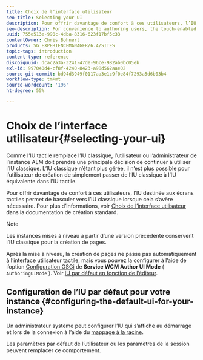 ```yaml
---
title: Choix de l’interface utilisateur
seo-title: Selecting your UI
description: Pour offrir davantage de confort à ces utilisateurs, l’IU destinée aux écrans tactiles permet de basculer vers l’IU classique lorsque cela s’avère nécessaire.
seo-description: For convenience to authoring users, the touch-enabled UI does allow for switching to the classic UI when necessary.
uuid: 755e513e-990c-4dba-8316-623f17bf5c33
contentOwner: Chris Bohnert
products: SG_EXPERIENCEMANAGER/6.4/SITES
topic-tags: introduction
content-type: reference
discoiquuid: dcac2a3a-3241-47de-96ce-982ab0bc05eb
exl-id: 997040d4-cf8f-4240-8423-a98d562aae02
source-git-commit: bd94d3949f0117aa3e1c9f0e84f7293a5d6b03b4
workflow-type: tm+mt
source-wordcount: '196'
ht-degree: 55%

---
```


# Choix de l’interface utilisateur{#selecting-your-ui}

Comme l’IU tactile remplace l’IU classique, l’utilisateur ou l’administrateur de l’instance AEM doit prendre une principale décision de continuer à utiliser l’IU classique. L’IU classique n’étant plus gérée, il n’est plus possible pour l’utilisateur de création de simplement passer de l’IU classique à l’IU équivalente dans l’IU tactile.

Pour offrir davantage de confort à ces utilisateurs, l’IU destinée aux écrans tactiles permet de basculer vers l’IU classique lorsque cela s’avère nécessaire. Pour plus d’informations, voir [Choix de l’interface utilisateur](/help/sites-authoring/select-ui.md) dans la documentation de création standard.

>[!NOTE]
>
>Les instances mises à niveau à partir d’une version précédente conservent l’IU classique pour la création de pages.
>
>Après la mise à niveau, la création de pages ne passe pas automatiquement à l’interface utilisateur tactile, mais vous pouvez la configurer à l’aide de l’option [Configuration OSGi](/help/sites-deploying/configuring-osgi.md) de **Service WCM Author UI Mode** ( `AuthoringUIMode` ). Voir [IU par défaut en fonction de l’éditeur](#uioverridesfortheeditor).

## Configuration de l’IU par défaut pour votre instance {#configuring-the-default-ui-for-your-instance}

Un administrateur système peut configurer l’IU qui s’affiche au démarrage et lors de la connexion à l’aide du [mappage à la racine](/help/sites-deploying/osgi-configuration-settings.md#daycqrootmapping).

Les paramètres par défaut de l’utilisateur ou les paramètres de la session peuvent remplacer ce comportement.
